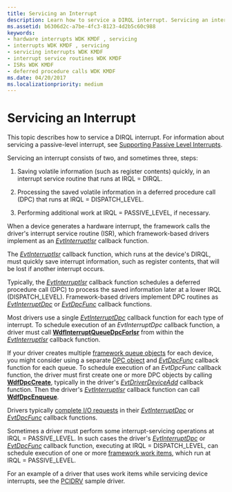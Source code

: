 ```yaml
---
title: Servicing an Interrupt
description: Learn how to service a DIRQL interrupt. Servicing an interrupt can consist of two, or sometimes three steps.
ms.assetid: b6306d2c-a7be-4fc3-8123-4d2b5c60c988
keywords:
- hardware interrupts WDK KMDF , servicing
- interrupts WDK KMDF , servicing
- servicing interrupts WDK KMDF
- interrupt service routines WDK KMDF
- ISRs WDK KMDF
- deferred procedure calls WDK KMDF
ms.date: 04/20/2017
ms.localizationpriority: medium
---
```


# Servicing an Interrupt


This topic describes how to service a DIRQL interrupt. For information about servicing a passive-level interrupt, see [Supporting Passive Level Interrupts](supporting-passive-level-interrupts.md#servicing).

Servicing an interrupt consists of two, and sometimes three, steps:

1.  Saving volatile information (such as register contents) quickly, in an interrupt service routine that runs at IRQL = DIRQL.

2.  Processing the saved volatile information in a deferred procedure call (DPC) that runs at IRQL = DISPATCH\_LEVEL.

3.  Performing additional work at IRQL = PASSIVE\_LEVEL, if necessary.

When a device generates a hardware interrupt, the framework calls the driver's interrupt service routine (ISR), which framework-based drivers implement as an [*EvtInterruptIsr*](/windows-hardware/drivers/ddi/wdfinterrupt/nc-wdfinterrupt-evt_wdf_interrupt_isr) callback function.

The [*EvtInterruptIsr*](/windows-hardware/drivers/ddi/wdfinterrupt/nc-wdfinterrupt-evt_wdf_interrupt_isr) callback function, which runs at the device's DIRQL, must quickly save interrupt information, such as register contents, that will be lost if another interrupt occurs.

Typically, the [*EvtInterruptIsr*](/windows-hardware/drivers/ddi/wdfinterrupt/nc-wdfinterrupt-evt_wdf_interrupt_isr) callback function schedules a deferred procedure call (DPC) to process the saved information later at a lower IRQL (DISPATCH\_LEVEL). Framework-based drivers implement DPC routines as [*EvtInterruptDpc*](/windows-hardware/drivers/ddi/wdfinterrupt/nc-wdfinterrupt-evt_wdf_interrupt_dpc) or [*EvtDpcFunc*](/windows-hardware/drivers/ddi/wdfdpc/nc-wdfdpc-evt_wdf_dpc) callback functions.

Most drivers use a single [*EvtInterruptDpc*](/windows-hardware/drivers/ddi/wdfinterrupt/nc-wdfinterrupt-evt_wdf_interrupt_dpc) callback function for each type of interrupt. To schedule execution of an *EvtInterruptDpc* callback function, a driver must call [**WdfInterruptQueueDpcForIsr**](/windows-hardware/drivers/ddi/wdfinterrupt/nf-wdfinterrupt-wdfinterruptqueuedpcforisr) from within the [*EvtInterruptIsr*](/windows-hardware/drivers/ddi/wdfinterrupt/nc-wdfinterrupt-evt_wdf_interrupt_isr) callback function.

If your driver creates multiple [framework queue objects](framework-queue-objects.md) for each device, you might consider using a separate [DPC object](/windows-hardware/drivers/ddi/wdfdpc/) and [*EvtDpcFunc*](/windows-hardware/drivers/ddi/wdfdpc/nc-wdfdpc-evt_wdf_dpc) callback function for each queue. To schedule execution of an *EvtDpcFunc* callback function, the driver must first create one or more DPC objects by calling [**WdfDpcCreate**](/windows-hardware/drivers/ddi/wdfdpc/nf-wdfdpc-wdfdpccreate), typically in the driver's [*EvtDriverDeviceAdd*](/windows-hardware/drivers/ddi/wdfdriver/nc-wdfdriver-evt_wdf_driver_device_add) callback function. Then the driver's [*EvtInterruptIsr*](/windows-hardware/drivers/ddi/wdfinterrupt/nc-wdfinterrupt-evt_wdf_interrupt_isr) callback function can call [**WdfDpcEnqueue**](/windows-hardware/drivers/ddi/wdfdpc/nf-wdfdpc-wdfdpcenqueue).

Drivers typically [complete I/O requests](completing-i-o-requests.md) in their [*EvtInterruptDpc*](/windows-hardware/drivers/ddi/wdfinterrupt/nc-wdfinterrupt-evt_wdf_interrupt_dpc) or [*EvtDpcFunc*](/windows-hardware/drivers/ddi/wdfdpc/nc-wdfdpc-evt_wdf_dpc) callback functions.

Sometimes a driver must perform some interrupt-servicing operations at IRQL = PASSIVE\_LEVEL. In such cases the driver's [*EvtInterruptDpc*](/windows-hardware/drivers/ddi/wdfinterrupt/nc-wdfinterrupt-evt_wdf_interrupt_dpc) or [*EvtDpcFunc*](/windows-hardware/drivers/ddi/wdfdpc/nc-wdfdpc-evt_wdf_dpc) callback function, executing at IRQL = DISPATCH\_LEVEL, can schedule execution of one or more [framework work items](using-framework-work-items.md), which run at IRQL = PASSIVE\_LEVEL.

For an example of a driver that uses work items while servicing device interrupts, see the [PCIDRV](sample-kmdf-drivers.md) sample driver.

 

